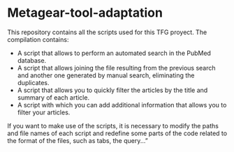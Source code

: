 # Metagear-tool-adaptation

This repository contains all the scripts used for this TFG proyect. The compilation contains: 
* A script that allows to perform an automated search in the PubMed database. 
* A script that allows joining the file resulting from the previous search and another one generated by manual search, eliminating the duplicates. 
* A script that allows you to quickly filter the articles by the title and summary of each article. 
* A script with which you can add additional information that allows you to filter your articles.

If you want to make use of the scripts, it is necessary to modify the paths and file names of each script and redefine some parts of the code related to the format of the files, such as tabs, the query...” 
